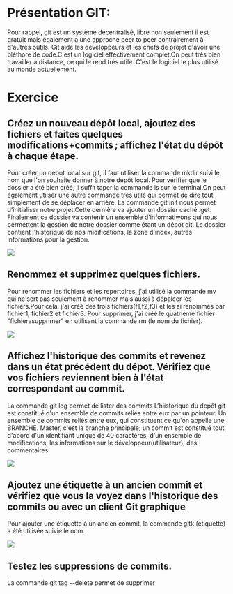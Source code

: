 # Présentation GIT:
Pour rappel, git est un système décentralisé, libre non seulement il est gratuit mais également a une approche peer to peer contrairement à d'autres outils.
Git aide les developpeurs et les chefs de projet d'avoir une pléthore de code.C'est un logiciel effectivement complet.On peut très bien travailler à distance, ce qui le rend très utile. C'est le logiciel le plus utilisé au monde actuellement.

# Exercice

## Créez un nouveau dépôt local, ajoutez des fichiers et faites quelques modifications+commits ; affichez l'état du dépôt à chaque étape.
Pour créer un dépot local sur git, il faut utiliser la commande mkdir suivi le nom  que l'on souhaite donner à notre dépôt local.
Pour vérifier que le dossier a été bien créé, il suffit taper la commande ls sur le terminal.On peut également utilser une autre commande
très utile qui permet de dire tout simplement de se déplacer en arrière.
La commande git init nous permet d'initialiser notre projet.Cette dernière va ajouter un dossier caché .get.
Finalement ce dossier va contenir un ensemble d'informatiwons qui nous permettent la gestion de notre dossier comme étant un dépot git.
Le dossier contient l'historique de nos midifications, la zone d'index, autres informations pour la gestion.

![](C:/Users/lenovo/Desktop/Git/depotlocal.PNG")

## Renommez et supprimez quelques fichiers.
Pour renommer les fichiers et les repertoires, j'ai utilisé la commande mv qui ne sert pas seulement à renommer mais aussi à dépalcer
les fichiers.Pour cela, j'ai créé  des trois fichiers(f1,f2,f3) et les ai renommés par fichier1, fichier2 et fichier3.
Pour supprimer, j'ai créé le quatrième fichier "fichierasupprimer" en utilisant la commande rm (le nom du fichier).

![](C:/Users/lenovo/Desktop/Git/fichierasupprimer.PNG")

## Affichez l'historique des commits et revenez dans un état précédent du dépot. Vérifiez que vos fichiers reviennent bien à l'état correspondant au commit.
La commande git log permet de lister des commits
L'hiistorique du depôt git est constitué d'un ensemble de commits reliés entre eux par un pointeur. Un ensemble de commits reliés entre 
eux, qui constituent ce qu'on appelle une BRANCHE.
Master, c'est la branche principale; un commit est constitué tout d'abord d'un identifiant unique de 40 caractères, d'un ensemble de modifications, les informations sur le développeur(utilisateur), des commentaires.

![](C:/Users/lenovo/Desktop/Git/historique.PNG")

## Ajoutez une étiquette à un ancien commit et vérifiez que vous la voyez dans l'historique des commits ou avec un client Git graphique
Pour ajouter une étiquette à un ancien commit, la commande gitk (étiquette) a été utilisée suivie le nom.

![](C:/Users/lenovo/Desktop/Git/etiquette.PNG")

## Testez les suppressions de commits.
La commande git tag --delete permet de supprimer 






